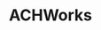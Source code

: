 ---
facebook: https://facebook.com/Achworks-163979090297450
linkedin: https://linkedin.com/company/achworks/
logohandle: achworks
sort: achworks
title: ACHWorks
twitter: https://x.com/ACHUpdates
website: https://ww3.achworks.com/
---